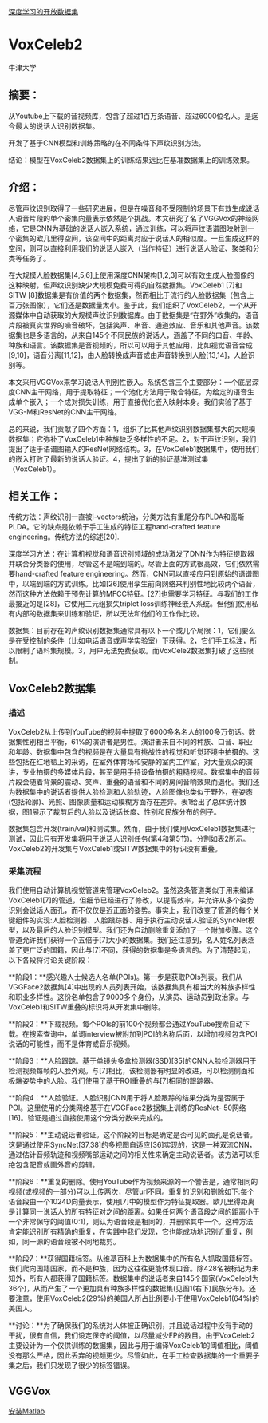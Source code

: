 [深度学习的开放数据集](<https://blog.csdn.net/zuochao_2013/article/details/79893631>)



# VoxCeleb2

牛津大学

## **摘要：**

从Youtube上下载的音视频库，包含了超过1百万条语音、超过6000位名人。是迄今最大的说话人识别数据集。

开发了基于CNN模型和训练策略的在不同条件下声纹识别方法。

结论：模型在VoxCeleb2数据集上的训练结果远比在基准数据集上的训练效果。

## **介绍：**

尽管声纹识别取得了一些研究进展，但是在噪音和不受限制的场景下有效生成说话人语音片段的单个密集向量表示依然是个挑战。本文研究了名了VGGVox的神经网络，它是CNN为基础的说话人嵌入系统，通过训练，可以将声纹语谱图映射到一个密集的欧几里得空间，该空间中的距离对应于说话人的相似度。一旦生成这样的空间，则可以直接利用我们的说话人嵌入（当作特征）进行说话人验证、聚类和分类等任务了。

在大规模人脸数据集[4,5,6]上使用深度CNN架构[1,2,3]可以有效生成人脸图像的这种映射，但声纹识别缺少大规模免费可得的自然数据集。VoxCeleb1 [7]和SITW [8]数据集是有价值的两个数据集，然而相比于流行的人脸数据集（包含上百万张图像），它们还是数据量太小。鉴于此，我们组织了VoxCeleb2，一个从开源媒体中自动获取的大规模声纹识别数据库。由于数据集是“在野外”收集的，语音片段被真实世界的噪音破坏，包括笑声、串音、通道效应、音乐和其他声音。该数据集也是多语言的，从来自145个不同民族的说话人，涵盖了不同的口音、年龄、种族和语言。该数据集是音视频的，所以可以用于其他应用，比如视觉语音合成[9,10]，语音分离[11,12]，由人脸转换成声音或由声音转换到人脸[13,14]，人脸识别等。

本文采用VGGVox来学习说话人判别性嵌入。系统包含三个主要部分：一个底层深度CNN主干网络，用于提取特征；一个池化方法用于聚合特征，为给定的语音生成单个嵌入；一个成对损失训练，用于直接优化嵌入映射本身。我们实验了基于VGG-M和ResNet的CNN主干网络。

总的来说，我们贡献了四个方面：1，组织了比其他声纹识别数据集都大的大规模数据集；它弥补了VoxCeleb1中种族缺乏多样性的不足。2，对于声纹识别，我们提出了适于语谱图输入的ResNet网络结构。3，在VoxCeleb1数据集中，使用我们的嵌入打败了最新的说话人验证。4，提出了新的验证基准测试集（VoxCeleb1）。

## **相关工作：**

传统方法：声纹识别一直被i-vectors统治，分类方法有重尾分布PLDA和高斯PLDA。它的缺点是依赖于手工生成的特征工程hand-crafted feature engineering。传统方法的综述[20].

深度学习方法：在计算机视觉和语音识别领域的成功激发了DNN作为特征提取器并联合分类器的使用，尽管这不是端到端的。尽管上面的方式很高效，它们依然需要hand-crafted feature engineering。然而，CNN可以直接应用到原始的语谱图中，以端到端的方式训练。比如[26]使用孪生前向网络来判别性地比较两个语音，然而这种方法依赖于预先计算的MFCC特征。[27]也需要学习特征。与我们的工作最接近的是[28]，它使用三元组损失triplet loss训练神经嵌入系统。但他们使用私有内部的数据集来训练和验证，所以无法和他们的工作作比较。

数据集：目前存在的声纹识别数据集通常具有以下一个或几个局限：1，它们要么是在受控制的条件（比如电话语音或声学实验室）下获得。2，它们手工标注，所以限制了语料集规模。3，用户无法免费获取。而VoxCele2数据集打破了这些限制。

## VoxCeleb2数据集

### 描述

VoxCeleb2从上传到YouTube的视频中提取了6000多名名人的100多万句话。数据集性别相当平衡，61%的演讲者是男性。演讲者来自不同的种族、口音、职业和年龄。数据集中包含的视频是在大量具有挑战性的视觉和听觉环境中拍摄的。这些包括在红地毯上的采访，在室外体育场和安静的室内工作室，对大量观众的演讲，专业拍摄的多媒体片段，甚至是用手持设备拍摄的粗糙视频。数据集中的音频片段会随着背景的震动、笑声、重叠的语音和不同的房间音响效果而退化。我们还为数据集中的说话者提供人脸检测和人脸轨迹，人脸图像也类似于野外，在姿态(包括轮廓)、光照、图像质量和运动模糊方面存在差异。表1给出了总体统计数据，图1展示了裁剪后的人脸以及说话长度、性别和民族分布的例子。

数据集包含开发(train/val)和测试集。然而，由于我们使用VoxCeleb1数据集进行测试，因此只有开发集将用于说话人识别任务(第4和第5节)。分割如表2所示。VoxCeleb2的开发集与VoxCeleb1或SITW数据集中的标识没有重叠。

### 采集流程

我们使用自动计算机视觉管道来管理VoxCeleb2。虽然这条管道类似于用来编译VoxCeleb1[7]的管道，但细节已经进行了修改，以提高效率，并允许从多个姿势识别会说话人面孔，而不仅仅是近正面的姿势。事实上，我们改变了管道的每个关键组件的实现:人脸检测器、人脸跟踪器、用于执行主动说话人验证的SyncNet模型，以及最后的人脸识别模型。我们还为自动删除重复添加了一个附加步骤。这个管道允许我们获得一个五倍于[7]大小的数据集。我们还注意到，名人姓名列表涵盖了更广泛的国籍，因此与[7]不同，获得的数据集是多语言的。为了清楚起见，以下各段将讨论关键阶段：

**阶段1：**感兴趣人士候选人名单(POIs)。第一步是获取POIs列表。我们从VGGFace2数据集[4]中出现的人员列表开始，该数据集具有相当大的种族多样性和职业多样性。这份名单包含了9000多个身份，从演员、运动员到政治家。与VoxCeleb1和SITW重叠的标识将从开发集中删除。

**阶段2：**下载视频。每个POIs的前100个视频都会通过YouTube搜索自动下载。在搜索查询中，单词interview被附加到POI的名称后面，以增加视频包含POI说话的可能性，而不是体育或音乐视频。

**阶段3：**人脸跟踪。基于单镜头多盒检测器(SSD)[35]的CNN人脸检测器用于检测视频每帧的人脸外观。与[7]相比，该检测器有明显的改进，可以检测侧面和极端姿势中的人脸。我们使用了基于ROI重叠的与[7]相同的跟踪器。

**阶段4：**人脸验证。人脸识别CNN用于将人脸跟踪的结果分类为是否属于POI。这里使用的分类网络基于在VGGFace2数据集上训练的ResNet- 50网络[16]。验证是通过直接使用这个分类分数来完成的。

**阶段5：**主动说话者验证。这个阶段的目标是确定是否可见的面孔是说话者。这是通过使用SyncNet[37,38]的多视图自适应[36]实现的，这是一种双流CNN，通过估计音频轨迹和视频嘴部运动之间的相关性来确定主动说话者。该方法可以拒绝包含配音或画外音的剪辑。

**阶段6：**重复的删除。使用YouTube作为视频来源的一个警告是，通常相同的视频(或视频的一部分)可以上传两次，尽管url不同。重复的识别和删除如下:每个语音段由一个1024D向量表示，使用[7]中的模型作为特征提取器。欧几里得距离是计算同一说话人的所有特征对之间的距离。如果任何两个语音段之间的距离小于一个非常保守的阈值(0:1)，则认为语音段是相同的，并删除其中一个。这种方法肯定能识别所有精确的重复，在实践中我们发现，它也能成功地识别近重复，例如，同一源的语音段被不同地裁剪。

**阶段7：**获得国籍标签。从维基百科上为数据集中的所有名人抓取国籍标签。我们爬向国籍国家，而不是种族，因为这往往更能体现口音。除428名被标记为未知外，所有人都获得了国籍标签。数据集中的说话者来自145个国家(VoxCeleb1为36个)，从而产生了一个更加具有种族多样性的数据集(见图1(右下)民族分布)。还要注意，使用VoxCeleb2(29%)的美国人所占比例要小于使用VoxCeleb1(64%)的美国人。

**讨论：**为了确保我们的系统对人体被正确识别，并且说话过程中没有手动的干扰，很有自信，我们设定保守的阈值，以尽量减少FP的数目。由于VoxCeleb2主要设计为一个仅供训练的数据集，因此与用于编译VoxCeleb1的阈值相比，阈值没有那么严格，因此丢弃的视频更少。尽管如此，在手工检查数据集的一个重要子集之后，我们只发现了很少的标签错误。

## VGGVox

[安装Matlab](<https://blog.csdn.net/qq_32892383/article/details/79670871>)